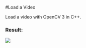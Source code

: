 #Load a Video
<p>Load a video with OpenCV 3 in C++.</p>
<h3>Result:</h3>
<img src="https://raw.githubusercontent.com/0Skywalker/OpenCV-Examples/master/Load_video/result.PNG"/>

